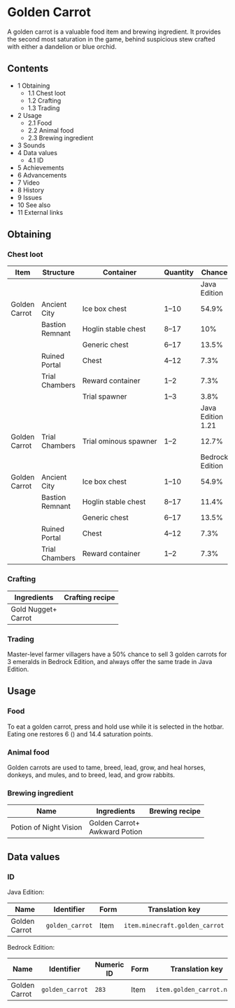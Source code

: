 # Golden Carrot
A golden carrot is a valuable food item and brewing ingredient. It provides the second most saturation in the game, behind suspicious stew crafted with either a dandelion or blue orchid.

## Contents
- 1 Obtaining
	- 1.1 Chest loot
	- 1.2 Crafting
	- 1.3 Trading
- 2 Usage
	- 2.1 Food
	- 2.2 Animal food
	- 2.3 Brewing ingredient
- 3 Sounds
- 4 Data values
	- 4.1 ID
- 5 Achievements
- 6 Advancements
- 7 Video
- 8 History
- 9 Issues
- 10 See also
- 11 External links

## Obtaining
### Chest loot
| Item          | Structure       | Container             | Quantity | Chance            |
|---------------|-----------------|-----------------------|----------|-------------------|
|               |                 |                       |          | Java Edition      |
| Golden Carrot | Ancient City    | Ice box chest         | 1–10     | 54.9%             |
|               | Bastion Remnant | Hoglin stable chest   | 8–17     | 10%               |
|               |                 | Generic chest         | 6–17     | 13.5%             |
|               | Ruined Portal   | Chest                 | 4–12     | 7.3%              |
|               | Trial Chambers  | Reward container      | 1–2      | 7.3%              |
|               |                 | Trial spawner         | 1–3      | 3.8%              |
|               |                 |                       |          | Java Edition 1.21 |
| Golden Carrot | Trial Chambers  | Trial ominous spawner | 1–2      | 12.7%             |
|               |                 |                       |          | Bedrock Edition   |
| Golden Carrot | Ancient City    | Ice box chest         | 1–10     | 54.9%             |
|               | Bastion Remnant | Hoglin stable chest   | 8–17     | 11.4%             |
|               |                 | Generic chest         | 6–17     | 13.5%             |
|               | Ruined Portal   | Chest                 | 4–12     | 7.3%              |
|               | Trial Chambers  | Reward container      | 1–2      | 7.3%              |

### Crafting
| Ingredients             | Crafting recipe |
|-------------------------|-----------------|
| Gold Nugget+<br/>Carrot |                 |

### Trading
Master-level farmer villagers have a 50% chance to sell 3 golden carrots for 3 emeralds in Bedrock Edition, and always offer the same trade in Java Edition.

## Usage
### Food
To eat a golden carrot, press and hold use while it is selected in the hotbar. Eating one restores 6 () and 14.4 saturation points. 

### Animal food
Golden carrots are used to tame, breed, lead, grow, and heal horses, donkeys, and mules, and to breed, lead, and grow rabbits.

### Brewing ingredient
| Name                   | Ingredients                       | Brewing recipe |
|------------------------|-----------------------------------|----------------|
| Potion of Night Vision | Golden Carrot+<br/>Awkward Potion |                |

## Data values
### ID
Java Edition:

| Name          | Identifier      | Form | Translation key                |
|---------------|-----------------|------|--------------------------------|
| Golden Carrot | `golden_carrot` | Item | `item.minecraft.golden_carrot` |

Bedrock Edition:

| Name          | Identifier      | Numeric ID | Form | Translation key           |
|---------------|-----------------|------------|------|---------------------------|
| Golden Carrot | `golden_carrot` | `283`      | Item | `item.golden_carrot.name` |


